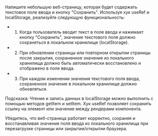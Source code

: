 Напишите небольшую веб-страницу, которая будет содержать текстовое поле ввода и кнопку "Сохранить". Используя хук useRef и localStorage, реализуйте следующую функциональность:

- 1. Когда пользователь вводит текст в поле ввода и нажимает кнопку "Сохранить", значение текстового поля должно сохраняться в локальном хранилище (localStorage).

- 2. При обновлении страницы или повторном открытии страницы после закрытия, сохраненное значение из локального хранилища должно быть автоматически восстановлено и отображено в поле ввода.

- 3. При каждом изменении значения текстового поля ввода, сохраненное значение в локальном хранилище должно обновляться.

Подсказка: Чтение и запись данных в localStorage можно выполнить с помощью методов getItem и setItem. Хук useRef позволяет сохранить ссылку на элемент или значение между рендерами компонента.

Убедитесь, что веб-страница работает корректно, сохраняя и восстанавливая значение поля ввода из локального хранилища при перезагрузке страницы или закрытии/открытии браузера.